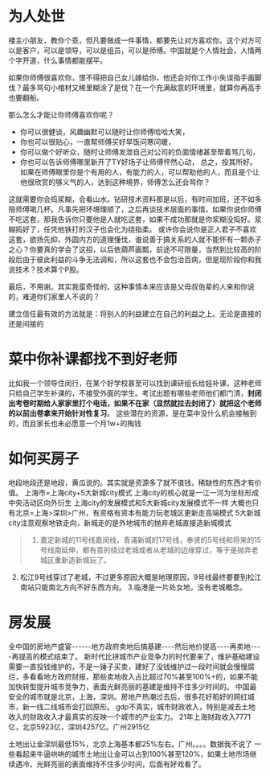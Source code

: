 
# 为人处世
楼主小朋友，教你个乖，但凡要做成一件事情，都要先让对方喜欢你。这个对方可以是客户，可以是领导，可以是组员，可以是师傅。中国就是个人情社会，人情两个字开道，什么事情都能摆平。

如果你师傅很喜欢你，恨不得把自己女儿嫁给你，他还会对你工作小失误指手画脚伐？最多骂句小棺材又稀里糊涂了是伐？在一个充满敌意的环境里，就算你再高手也要翻船。

那么怎么才能让你师傅喜欢你呢？
- 你可以很健谈，风趣幽默可以随时让你师傅哈哈大笑，
- 你也可以很贴心，一直帮师傅买好早饭问寒问暖，
- 你可以做个好听众，随时让师傅发泄自己对公司的负面情绪甚至帮着骂几句，
- 你也可以告诉师傅哪里新开了TY好场子让师傅怦然心动，
总之，投其所好。如果在师傅眼里你是个有用的人，有能力的人，可以帮助他的人，而且是个让他很欣赏的够义气的人，达到这种境界，师傅怎么还会骂你？

这就需要你会捣浆糊，会看山水。钻研技术资料那是以后，有时间加班，还不如多陪师傅喝几杯。凡事先把环境理顺了，之后再谈技术层面的事情。如果你说你师傅不吃这套，那我告诉你只要他是人就吃这套，如果不成功那就是你浆糊没捣好。浆糊捣好了，任凭他铁打的汉子也会化为绕指柔。
或许你会说你是正人君子不喜欢这套，欲扬先抑，外圆内方的道理懂伐，谁说善于搞关系的人就不能怀有一颗赤子之心？你要真的学会了这招，以后依葫芦画瓢，前途不可限量，当然到比较高的阶段后由于彼此利益的斗争无法调和，所以这套也不会包治百病，但是现阶段你和我说技术？技术算个P股。

最后，不用谢。其实我蛮奇怪的，这种事情本来应该是父母叔伯辈的人来和你说的，难道你们家里人不说的？

建立信任最有效的方法就是：将别人的利益建立在自己的利益之上。无论是直接的还是间接的



# 菜中你补课都找不到好老师
比如我一个领导住闵行，在某个好学校甚至可以找到课研组长给娃补课，这种老师只给自己学生补课的，不接受外面的学生。考试出题有哪些老师他们都门清，**封闭出考卷时期给人家家里打个电话，如果不在家（显然就拉去封闭了）就把这个老师的以前出卷拿来开始针对性复习**。
这些潜在的资源，是在菜中没什么机会接触到的，而且家长也未必愿意一个月1w+的掏钱

# 如何买房子
地段地段还是地段，黄瓜说的。其实就是资源多了就不值钱，稀缺性的东西才有价值。
上海市=上海city+5大新城city模式
上海city的核心就是一江一河为坐标形成中央活动区向外衍生
上海city的发展模式和5大新城city发展模式不一样
大概也只有北京=上海>深圳>广州，有资格有资本有能力玩老城区更新走高端模式
5大新城city注意观察地铁走向，新城走的是外地城市的抛弃老城直接造新城模式
>1. 嘉定新城的11号线嘉闵线，青浦新城的17号线，奉贤的5号线和将来的15号线南延伸，都有意的绕过老城或者从老城的边缘穿过，等于是抛弃老城区重新造新城玩了。
2. 松江9号线穿过了老城，不过更多原因大概是地理原因，9号线最终要要到松江南站只能南北方向不好东西方向。
3.临港是一片处女地，没有老城概念。

# 房发展
全中国的房地产盛宴------地方政府卖地后搞基建----然后地价提高----再卖地----再提高的模式结束了。
新时代比拼城市产业竞争力的时代要来了，维护基础建设需要一直投钱维护的，不是一锤子买卖，建好了没钱维护过一段时间就会慢慢腐烂，多看看地方政府财报，那些卖地收入占比超过70%甚至100%+的，如果不能加快转型提升城市竞争力，表面光鲜亮丽的基建是维持不住多少时间的。
中国最安全的城市就是北京，上海，深圳。房地产热潮过去后，很多花好稻好的网红城市，新一线二线城市会打回原形。
gdp不真实，城市财政收入，特别是减去土地收入的财政收入才最真实的反映一个城市的产业实力。
21年上海财政收入7771亿，北京5923亿，深圳4257亿。广州2915亿

土地出让金深圳最低15%，北京上海基本都25%左右。广州。。。。数据我不说了
一些看起来牛逼哄哄的城市土地出让金可以占到100%甚至120%，如果土地市场继续遇冷，光鲜亮丽的表面维持不住多少时间，后面有好戏看了。